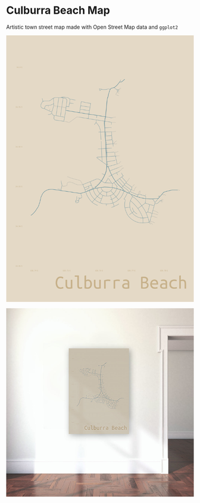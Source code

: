 # Culburra Beach Map  

Artistic town street map made with Open Street Map data and `ggplot2`

![](culburra.png)  

![](sim.jpg)